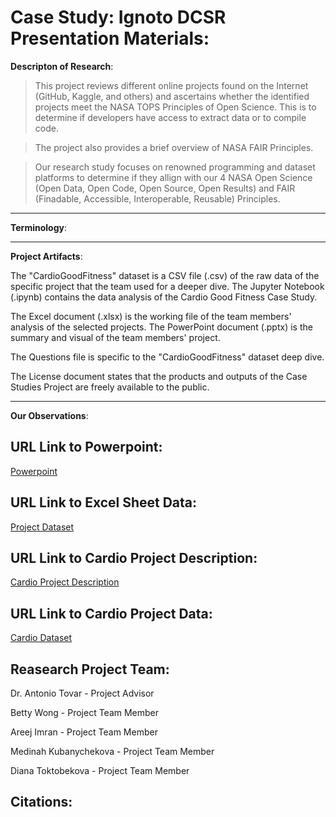 # Case Study: Ignoto DCSR Presentation Materials: 

**Descripton of Research**: 

> This project reviews different online projects found on the Internet (GitHub, Kaggle, and others) and ascertains whether the identified projects meet the NASA TOPS Principles of Open Science. This is to determine if developers have access to extract data or to compile code.

> The project also provides a brief overview of NASA FAIR Principles. 

> Our research study focuses on renowned programming and dataset platforms to determine if they allign with our 4 NASA Open Science (Open Data, Open Code, Open Source, Open Results) and FAIR (Finadable, Accessible, Interoperable, Reusable) Principles. 

---
**Terminology**: 



---
**Project Artifacts**:

The "CardioGoodFitness" dataset is a CSV file (.csv) of the raw data of the specific project that the team used for a deeper dive.
The Jupyter Notebook (.ipynb) contains the data analysis of the Cardio Good Fitness Case Study. 

The Excel document (.xlsx) is the working file of the team members' analysis of the selected projects.
The PowerPoint document (.pptx) is the summary and visual of the team members' project.

The Questions file is specific to the "CardioGoodFitness" dataset deep dive. 

The License document states that the products and outputs of the Case Studies Project are freely available to the public.

---

**Our Observations**: 


## URL Link to Powerpoint: 
[Powerpoint]([https://docs.google.com/presentation/d/1Oyg21yQdLWX0p9IjBclYXvKZryVR8g0ugpJER6LYS3U/edit?usp=sharing](https://www.canva.com/design/DAGLO5h5L-U/GtQWbaLom2BIiSnMF4-cyg/view?utm_content=DAGLO5h5L-U&utm_campaign=designshare&utm_medium=link&utm_source=editor))

## URL Link to Excel Sheet Data: 
[Project Dataset](https://docs.google.com/spreadsheets/d/1O1nlu68Dc1im27d3agRsesjjbSISr_olw8vQcwFQpig/edit?usp=sharing)

## URL Link to Cardio Project Description: 
[Cardio Project Description](https://www.kaggle.com/datasets/saurav9786/cardiogoodfitness)

## URL Link to Cardio Project Data: 
[Cardio Dataset](https://raw.githubusercontent.com/antoniotovargh/Data/main/CardioGoodFitness.csv)

## Reasearch Project Team: 
 
Dr. Antonio Tovar - Project Advisor 

Betty Wong - Project Team Member 

Areej Imran - Project Team Member

Medinah Kubanychekova - Project Team Member

Diana Toktobekova - Project Team Member

## Citations:

